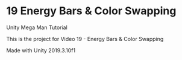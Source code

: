 # 19 Energy Bars & Color Swapping

Unity Mega Man Tutorial

This is the project for Video 19 - Energy Bars & Color Swapping

Made with Unity 2019.3.10f1
